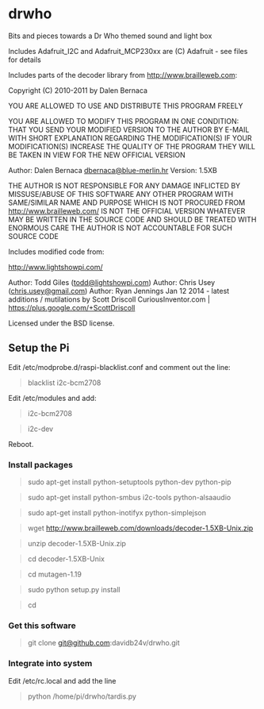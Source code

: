 # drwho

Bits and pieces towards a Dr Who themed sound and light box



Includes Adafruit_I2C and Adafruit_MCP230xx are (C) Adafruit - see files for details

Includes parts of the decoder library from http://www.brailleweb.com:

Copyright (C) 2010-2011 by Dalen Bernaca

YOU ARE ALLOWED TO USE AND DISTRIBUTE THIS PROGRAM FREELY

YOU ARE ALLOWED TO MODIFY THIS PROGRAM IN ONE CONDITION:
THAT YOU SEND YOUR MODIFIED VERSION TO THE AUTHOR BY E-MAIL
WITH SHORT EXPLANATION REGARDING THE MODIFICATION(S)
IF YOUR MODIFICATION(S) INCREASE THE QUALITY OF THE PROGRAM
THEY WILL BE TAKEN IN VIEW FOR THE NEW OFFICIAL VERSION

Author: Dalen Bernaca
        dbernaca@blue-merlin.hr
Version: 1.5XB

THE AUTHOR IS NOT RESPONSIBLE FOR ANY DAMAGE INFLICTED BY MISSUSE/ABUSE OF THIS SOFTWARE
ANY OTHER PROGRAM WITH SAME/SIMILAR NAME AND PURPOSE WHICH IS NOT PROCURED FROM
http://www.brailleweb.com/
IS NOT THE OFFICIAL VERSION WHATEVER MAY BE WRITTEN IN THE SOURCE CODE AND
SHOULD BE TREATED WITH ENORMOUS CARE
THE AUTHOR IS NOT ACCOUNTABLE FOR SUCH SOURCE CODE


Includes modified code from:

  http://www.lightshowpi.com/
 
  Author: Todd Giles (todd@lightshowpi.com)
  Author: Chris Usey (chris.usey@gmail.com)
  Author: Ryan Jennings
  Jan 12 2014 - latest additions / mutilations by Scott Driscoll
  CuriousInventor.com | https://plus.google.com/+ScottDriscoll
 
  Licensed under the BSD license.


## Setup the Pi

Edit /etc/modprobe.d/raspi-blacklist.conf and comment out the line:
> blacklist i2c-bcm2708

Edit /etc/modules and add:
> i2c-bcm2708

> i2c-dev

Reboot.

### Install packages

>sudo apt-get install python-setuptools python-dev python-pip

>sudo apt-get install python-smbus i2c-tools python-alsaaudio

>sudo apt-get install python-inotifyx python-simplejson


> wget http://www.brailleweb.com/downloads/decoder-1.5XB-Unix.zip

> unzip decoder-1.5XB-Unix.zip

> cd decoder-1.5XB-Unix

> cd mutagen-1.19

> sudo python setup.py install

> cd

### Get this software
> git clone git@github.com:davidb24v/drwho.git

### Integrate into system

Edit /etc/rc.local and add the line

> python /home/pi/drwho/tardis.py

